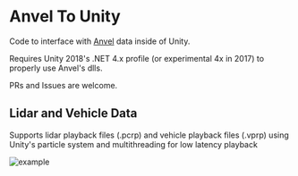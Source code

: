 # Anvel To Unity

Code to interface with [Anvel](https://anvelsim.com/) data inside of Unity.

Requires Unity 2018's .NET 4.x profile (or experimental 4x in 2017) to properly use Anvel's dlls.

PRs and Issues are welcome.

## Lidar and Vehicle Data

Supports lidar playback files (.pcrp) and vehicle playback files (.vprp) using Unity's particle system and multithreading for low latency playback

![example](https://i.imgur.com/7Kb91l9.png)


